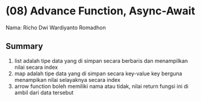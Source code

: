 # (08) Advance Function, Async-Await

Nama: Richo Dwi Wardiyanto Romadhon 

## Summary

1. list adalah tipe data yang di simpan secara berbaris dan menampilkan nilai secara index
2. map adalah tipe data yang di simpan secara key-value key berguna menampikan nilai selayaknya secara index
3.  arrow function boleh memiliki nama atau tidak, nilai return fungsi ini di ambil dari data tersebut 
